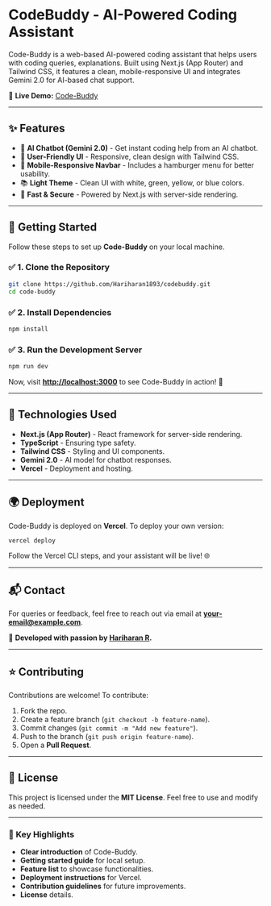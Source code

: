 # CodeBuddy - AI-Powered Coding Assistant

Code-Buddy is a web-based AI-powered coding assistant that helps users with coding queries, explanations. Built using Next.js (App Router) and Tailwind CSS, it features a clean, mobile-responsive UI and integrates Gemini 2.0 for AI-based chat support.

🔗 **Live Demo:** [Code-Buddy](https://codebuddy.vercel.app/)

---

## ✨ Features

- 🤖 **AI Chatbot (Gemini 2.0)** - Get instant coding help from an AI chatbot.
- 🎨 **User-Friendly UI** - Responsive, clean design with Tailwind CSS.
- 📱 **Mobile-Responsive Navbar** - Includes a hamburger menu for better usability.
- 📚 **Light Theme** - Clean UI with white, green, yellow, or blue colors.
- 🚀 **Fast & Secure** - Powered by Next.js with server-side rendering.

---

## 🚀 Getting Started

Follow these steps to set up **Code-Buddy** on your local machine.

### ✅ **1. Clone the Repository**

```sh
git clone https://github.com/Hariharan1893/codebuddy.git
cd code-buddy
```

### ✅ **2. Install Dependencies**

```sh
npm install
```

### ✅ **3. Run the Development Server**

```sh
npm run dev
```

Now, visit **[http://localhost:3000](http://localhost:3000)** to see Code-Buddy in action! 🎉

---

## 🔧 Technologies Used

- **Next.js (App Router)** - React framework for server-side rendering.
- **TypeScript** - Ensuring type safety.
- **Tailwind CSS** - Styling and UI components.
- **Gemini 2.0** - AI model for chatbot responses.
- **Vercel** - Deployment and hosting.

---

## 🌍 Deployment

Code-Buddy is deployed on **Vercel**. To deploy your own version:

```sh
vercel deploy
```

Follow the Vercel CLI steps, and your assistant will be live! 🌐

---

## 📬 Contact

For queries or feedback, feel free to reach out via email at **your-email@example.com**.

💙 **Developed with passion by [Hariharan R](https://www.linkedin.com/in/hariharanr18/).**

---

## ⭐ Contributing

Contributions are welcome! To contribute:

1. Fork the repo.
2. Create a feature branch (`git checkout -b feature-name`).
3. Commit changes (`git commit -m "Add new feature"`).
4. Push to the branch (`git push origin feature-name`).
5. Open a **Pull Request**.

---

## 📜 License

This project is licensed under the **MIT License**. Feel free to use and modify as needed.

---

### **📌 Key Highlights**

- **Clear introduction** of Code-Buddy.
- **Getting started guide** for local setup.
- **Feature list** to showcase functionalities.
- **Deployment instructions** for Vercel.
- **Contribution guidelines** for future improvements.
- **License** details.
